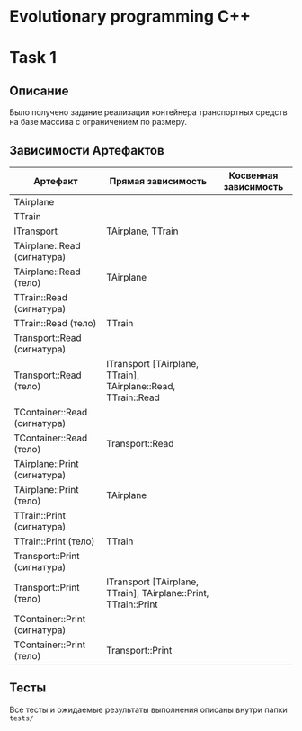 # Evolutionary programming C++

# Task 1

## Описание

Было получено задание реализации контейнера транспортных средств на базе массива с ограничением по размеру.

## Зависимости Артефактов

| Артефакт | Прямая зависимость | Косвенная зависимость |
|-------------|-------------|-------------|
|TAirplane|||
|TTrain|||
|ITransport|TAirplane, TTrain||
|TAirplane::Read (сигнатура)|||
|TAirplane::Read (тело)|TAirplane||
|TTrain::Read (сигнатура)|||
|TTrain::Read (тело)|TTrain||
|Transport::Read (сигнатура)|||
|Transport::Read (тело)|ITransport [TAirplane, TTrain], TAirplane::Read, TTrain::Read||
|TContainer::Read (сигнатура)|||
|TContainer::Read (тело)|Transport::Read||
|TAirplane::Print (сигнатура)|||
|TAirplane::Print (тело)|TAirplane||
|TTrain::Print (сигнатура)|||
|TTrain::Print (тело)|TTrain||
|Transport::Print (сигнатура)|||
|Transport::Print (тело)|ITransport [TAirplane, TTrain], TAirplane::Print, TTrain::Print||
|TContainer::Print (сигнатура)|||
|TContainer::Print (тело)|Transport::Print||

## Тесты

Все тесты и ожидаемые результаты выполнения описаны внутри папки `tests/`